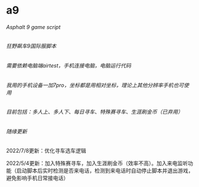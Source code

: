 # a9
###### Asphalt 9 game script
###### 狂野飙车9国际服脚本
###### 需要依赖电脑端airtest，手机连接电脑，电脑运行代码
###### 我用的手机设备一加7pro，坐标都是用相对坐标，理论上其他分辨率手机也可使用
###### 目前包括：多人上、多人下、每日寻车、特殊赛寻车、生涯刷金币（已弃用）
###### 随缘更新
2022/7/8更新：优化寻车选车逻辑

2022/5/4更新：加入特殊赛寻车，加入生涯刷金币（效率不高）。加入来电监听功能（启动脚本后实时检测是否来电话，检测到来电话时自动停止脚本并退出游戏，避免影响手机日常接电话）
